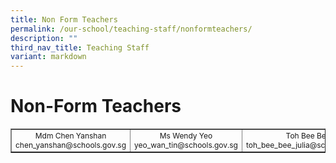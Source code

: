 ```yaml
---
title: Non Form Teachers
permalink: /our-school/teaching-staff/nonformteachers/
description: ""
third_nav_title: Teaching Staff
variant: markdown
---
```

# **Non-Form Teachers**

<table style="text-align: center; font-size: 12px; border-collapse: collapse;" border="1" width="100%">
<tbody>
<tr>
<td width="333">Mdm Chen Yanshan<br>chen_yanshan@schools.gov.sg</td>
<td width="333">Ms Wendy Yeo<br>yeo_wan_tin@schools.gov.sg</td>
<td width="333">Toh Bee Bee<br>toh_bee_bee_julia@schools.gov.sg</td>
</tr>
</tbody>
</table>